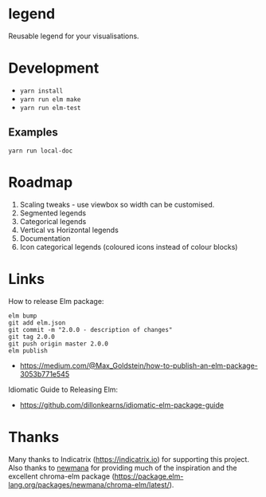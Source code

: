 # legend
Reusable legend for your visualisations.

# Development
- ```yarn install```
- ```yarn run elm make```
- ```yarn run elm-test```

## Examples
```yarn run local-doc```

# Roadmap
1. Scaling tweaks - use viewbox so width can be customised.
2. Segmented legends
3. Categorical legends
4. Vertical vs Horizontal legends
4. Documentation
3. Icon categorical legends (coloured icons instead of colour blocks)

# Links

How to release Elm package:
```
elm bump
git add elm.json
git commit -m "2.0.0 - description of changes"
git tag 2.0.0
git push origin master 2.0.0
elm publish
``` 
- https://medium.com/@Max_Goldstein/how-to-publish-an-elm-package-3053b771e545

Idiomatic Guide to Releasing Elm:
- https://github.com/dillonkearns/idiomatic-elm-package-guide

# Thanks

Many thanks to Indicatrix (https://indicatrix.io) for supporting this project.
Also thanks to [newmana](https:github.com/newmana) for providing much of the inspiration and the excellent chroma-elm package (<https://package.elm-lang.org/packages/newmana/chroma-elm/latest/>).
